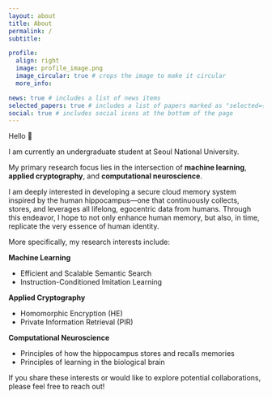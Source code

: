 ```yaml
---
layout: about
title: About
permalink: /
subtitle: 

profile:
  align: right
  image: profile_image.png
  image_circular: true # crops the image to make it circular
  more_info: 

news: true # includes a list of news items
selected_papers: true # includes a list of papers marked as "selected={true}"
social: true # includes social icons at the bottom of the page
---
```


Hello 👋

I am currently an undergraduate student at Seoul National University.

My primary research focus lies in the intersection of **machine learning**, **applied cryptography**, and **computational neuroscience**.

I am deeply interested in developing a secure cloud memory system inspired by the human hippocampus—one that continuously collects, stores, and leverages all lifelong, egocentric data from humans. Through this endeavor, I hope to not only enhance human memory, but also, in time, replicate the very essence of human identity.

More specifically, my research interests include:

**Machine Learning**  
- Efficient and Scalable Semantic Search  
- Instruction-Conditioned Imitation Learning

**Applied Cryptography**  
- Homomorphic Encryption (HE)  
- Private Information Retrieval (PIR)

**Computational Neuroscience**  
- Principles of how the hippocampus stores and recalls memories
- Principles of learning in the biological brain

If you share these interests or would like to explore potential collaborations, please feel free to reach out!

